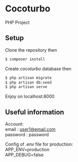 # Cocoturbo
PHP Project

## Setup

Clone the repository then
```sh
$ composer install
```
Create *cocoturbo* database then
```sh
$ php artisan migrate
$ php artisan db:seed
$ php artisan serve
```
Enjoy on localhost:8000

## Useful information

Account: \
email : user1@email.com \
password : password

Config of .env file for production: \
APP_ENV=production \
APP_DEBUG=false